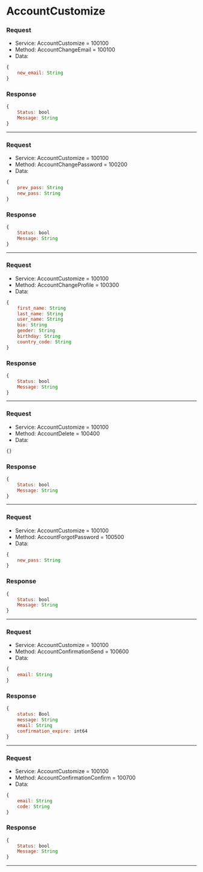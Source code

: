 # AccountCustomize

### Request
- Service: AccountCustomize = 100100
- Method: AccountChangeEmail = 100100
- Data:
```javascript
{
    new_email: String
}
```

### Response
```javascript
{
    Status: bool
    Message: String
}
```
------

### Request
- Service: AccountCustomize = 100100
- Method: AccountChangePassword = 100200
- Data:
```javascript
{
    prev_pass: String
    new_pass: String
}
```

### Response
```javascript
{
    Status: bool
    Message: String
}
```
------

### Request
- Service: AccountCustomize = 100100
- Method: AccountChangeProfile = 100300
- Data:
```javascript
{
    first_name: String
    last_name: String
    user_name: String
    bio: String
    gender: String
    birthday: String
    country_code: String
}
```

### Response
```javascript
{
    Status: bool
    Message: String
}
```
------

### Request
- Service: AccountCustomize = 100100
- Method: AccountDelete = 100400
- Data:
```javascript
{}
```

### Response
```javascript
{
    Status: bool
    Message: String
}
```
------

### Request
- Service: AccountCustomize = 100100
- Method: AccountForgotPassword = 100500
- Data:
```javascript
{
    new_pass: String
}
```

### Response
```javascript
{
    Status: bool
    Message: String
}
```
------

### Request
- Service: AccountCustomize = 100100
- Method: AccountConfirmationSend = 100600
- Data:
```javascript
{
    email: String
}
```

### Response
```javascript
{
    status: Bool
    message: String
    email: String
    confirmation_expire: int64
}
```
------

### Request
- Service: AccountCustomize = 100100
- Method: AccountConfirmationConfirm = 100700
- Data:
```javascript
{
    email: String
    code: String
}
```

### Response
```javascript
{
    Status: bool
    Message: String
}
```
------